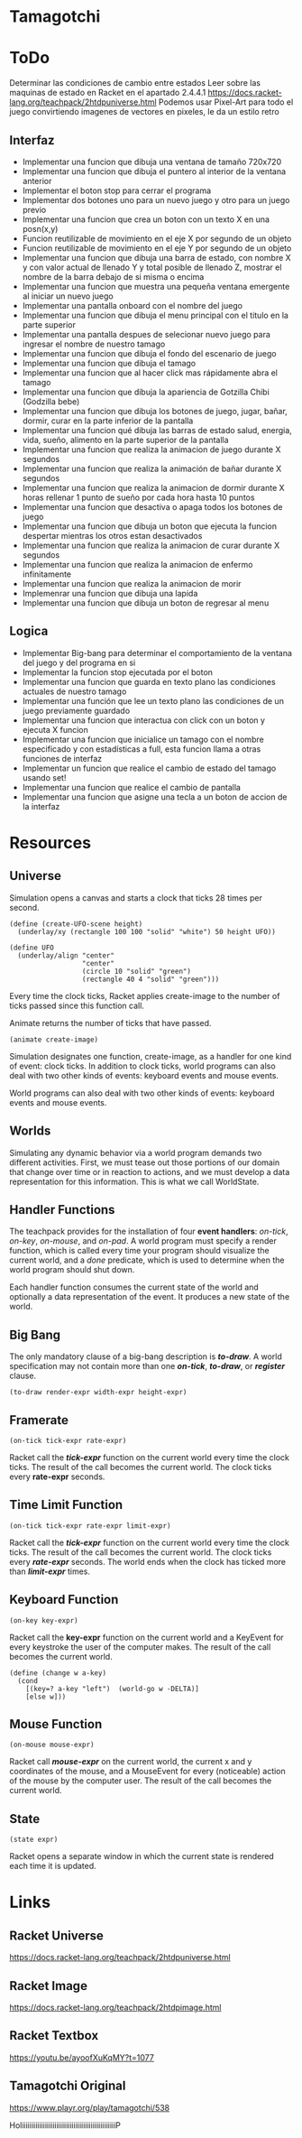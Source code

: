 # Tamagotchi

# ToDo
Determinar las condiciones de cambio entre estados
Leer sobre las maquinas de estado en Racket en el apartado 2.4.4.1
https://docs.racket-lang.org/teachpack/2htdpuniverse.html
Podemos usar Pixel-Art para todo el juego convirtiendo imagenes de vectores en pixeles, le da un estilo retro

## Interfaz
* Implementar una funcion que dibuja una ventana de tamaño 720x720
* Implementar una funcion que dibuja el puntero al interior de la ventana anterior
* Implementar el boton stop para cerrar el programa
* Implementar dos botones uno para un nuevo juego y otro para un juego previo
* Implementar una funcion que crea un boton con un texto X en una posn(x,y)
* Funcion reutilizable de movimiento en el eje X por segundo de un objeto
* Funcion reutilizable de movimiento en el eje Y por segundo de un objeto
* Implementar una funcion que dibuja una barra de estado, con nombre X y con valor actual de llenado Y y total posible de llenado Z, mostrar el nombre de la barra debajo de si misma o encima
* Implementar una funcion que muestra una pequeña ventana emergente al iniciar un nuevo juego
* Implementar una pantalla onboard con el nombre del juego
* Implementar una funcion que dibuja el menu principal con el titulo en la parte superior
* Implementar una pantalla despues de selecionar nuevo juego para ingresar el nombre de nuestro tamago
* Implementar una funcion que dibuja el fondo del escenario de juego
* Implementar una funcion que dibuja el tamago
* Implementar una funcion que al hacer click mas rápidamente abra el tamago
* Implementar una funcion que dibuja la apariencia de Gotzilla Chibi (Godzilla bebe)
* Implementar una funcion que dibuja los botones de juego, jugar, bañar, dormir, curar en la parte inferior de la pantalla
* Implementar una funcion qué  dibuja las barras de estado salud, energia, vida, sueño, alimento en la parte superior de la pantalla
* Implementar una funcion que realiza la animacion de juego durante X segundos 
* Implementar una funcion que realiza la animación de bañar durante X segundos
* Implementar una funcion que realiza la animacion de dormir durante X horas rellenar 1 punto de sueño por cada hora hasta 10 puntos
* Implementar una funcion que desactiva o apaga todos los botones de juego
* Implementar una funcion que dibuja un boton que ejecuta la funcion despertar mientras los otros estan desactivados 
* Implementar una funcion que realiza la animacion de curar durante X segundos
* Implementar una funcion que realiza la animacion de enfermo infinitamente
* Implementar una funcion que realiza la animacion de morir
* Implemenrar una funcion que dibuja una lapida
* Implementar una funcion que dibuja un boton de regresar al menu

## Logica
* Implementar Big-bang para determinar el comportamiento de la ventana del juego y del programa en si
* Implementar la funcion stop ejecutada por el boton
* Implementar una funcion que guarda en texto plano las condiciones actuales de nuestro tamago
* Implementar una función que lee un texto plano las condiciones de un juego previamente guardado
* Implementar una funcion que interactua con click con un boton y ejecuta X funcion
* Implementar una funcion que inicialice un tamago con el nombre especificado y con estadísticas a full, esta funcion llama a otras funciones de interfaz
* Implementar un funcion que realice el cambio de estado del tamago usando set!
* Implementar una funcion que realice el cambio de pantalla
* Implementar una funcion que asigne una tecla a un boton de accion de la interfaz

# Resources

## Universe
Simulation opens a canvas and starts a clock that ticks 28 times per second.

```racket
(define (create-UFO-scene height)
  (underlay/xy (rectangle 100 100 "solid" "white") 50 height UFO))
 
(define UFO
  (underlay/align "center"
                  "center"
                  (circle 10 "solid" "green")
                  (rectangle 40 4 "solid" "green")))
```
Every time the clock ticks, Racket applies create-image to the number of ticks passed since this function call.

Animate returns the number of ticks that have passed.

```racket
(animate create-image) 
```

Simulation designates one function, create-image, as a handler for one kind of event: clock ticks. In addition to clock ticks, world programs can also deal with two other kinds of events: keyboard events and mouse events.

World programs can also deal with two other kinds of events: keyboard events and mouse events.

## Worlds

Simulating any dynamic behavior via a world program demands two different activities. First, we must tease out those portions of our domain that change over time or in reaction to actions, and we must develop a data representation for this information. This is what we call WorldState.

## Handler Functions
The teachpack provides for the installation of four **event handlers**: _on-tick_, _on-key_, _on-mouse_, and _on-pad_. A world program must specify a render function, which is called every time your program should visualize the current world, and a _done_ predicate, which is used to determine when the world program should shut down.

Each handler function consumes the current state of the world and optionally a data representation of the event. It produces a new state of the world.

## Big Bang

The only mandatory clause of a big-bang description is ___to-draw___.
A world specification may not contain more than one ___on-tick___, ___to-draw___, or ___register___ clause.

```racket
(to-draw render-expr width-expr height-expr)
```

## Framerate 

```racket 
(on-tick tick-expr rate-expr)
```
Racket call the ___tick-expr___ function on the current world every time the clock ticks. The result of the call becomes the current world. The clock ticks every __rate-expr__ seconds.

## Time Limit Function 

```racket
(on-tick tick-expr rate-expr limit-expr) 
```
Racket call the ___tick-expr___ function on the current world every time the clock ticks. The result of the call becomes the current world. The clock ticks every ___rate-expr___ seconds. The world ends when the clock has ticked more than ___limit-expr___ times.

## Keyboard Function 

```racket 
(on-key key-expr)
```

Racket call the __key-expr__ function on the current world and a KeyEvent for every keystroke the user of the computer makes. The result of the call becomes the current world.


```racket 
(define (change w a-key)
  (cond
    [(key=? a-key "left")  (world-go w -DELTA)]
    [else w]))
```

## Mouse Function

```racket 
(on-mouse mouse-expr)
``` 
Racket call ___mouse-expr___ on the current world, the current x and y coordinates of the mouse, and a MouseEvent for every (noticeable) action of the mouse by the computer user. The result of the call becomes the current world.

## State 

```racket
(state expr)
```
Racket opens a separate window in which the current state is rendered each time it is updated.

# Links

## Racket Universe
https://docs.racket-lang.org/teachpack/2htdpuniverse.html

## Racket Image
https://docs.racket-lang.org/teachpack/2htdpimage.html

## Racket Textbox
https://youtu.be/ayoofXuKqMY?t=1077

## Tamagotchi Original
https://www.playr.org/play/tamagotchi/538

HoliiiiiiiiiiiiiiiiiiiiiiiiiiiiiiiiiiiiiiiiiiiiiiiiiP